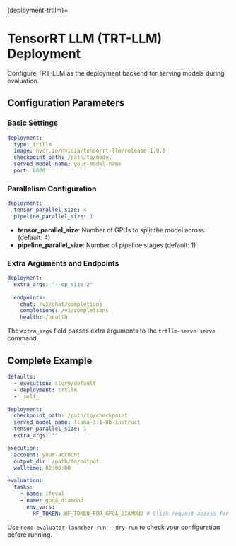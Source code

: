 (deployment-trtllm)=

# TensorRT LLM (TRT-LLM) Deployment

Configure TRT-LLM as the deployment backend for serving models during evaluation.

## Configuration Parameters

### Basic Settings

```yaml
deployment:
  type: trtllm
  image: nvcr.io/nvidia/tensorrt-llm/release:1.0.0
  checkpoint_path: /path/to/model
  served_model_name: your-model-name
  port: 8000
```

### Parallelism Configuration

```yaml
deployment:
  tensor_parallel_size: 4
  pipeline_parallel_size: 1
```

- **tensor_parallel_size**: Number of GPUs to split the model across (default: 4)
- **pipeline_parallel_size**: Number of pipeline stages (default: 1)

### Extra Arguments and Endpoints

```yaml
deployment:
  extra_args: "--ep_size 2"
  
  endpoints:
    chat: /v1/chat/completions
    completions: /v1/completions
    health: /health
```

The `extra_args` field passes extra arguments to the `trtllm-serve serve ` command.

## Complete Example

```yaml
defaults:
  - execution: slurm/default
  - deployment: trtllm
  - _self_

deployment:
  checkpoint_path: /path/to/checkpoint
  served_model_name: llama-3.1-8b-instruct
  tensor_parallel_size: 1
  extra_args: ""

execution:
  account: your-account
  output_dir: /path/to/output
  walltime: 02:00:00

evaluation:
  tasks:
    - name: ifeval
    - name: gpqa_diamond
      env_vars:
        HF_TOKEN: HF_TOKEN_FOR_GPQA_DIAMOND # Click request access for GPQA-Diamond: https://huggingface.co/datasets/Idavidrein/gpqa
```

<!-- ## Reference

The following example configuration files are available in the `examples/` directory:

- `config_name.yaml` - TRT-LLM deployment on XXX -->

Use `nemo-evaluator-launcher run --dry-run` to check your configuration before running.
